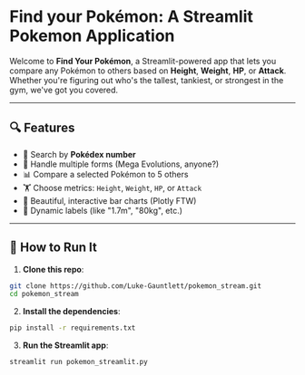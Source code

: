 # Find your Pokémon: A Streamlit Pokemon Application

Welcome to **Find Your Pokémon**, a Streamlit-powered app that lets you compare any Pokémon to others based on **Height**, **Weight**, **HP**, or **Attack**. Whether you're figuring out who's the tallest, tankiest, or strongest in the gym, we've got you covered.

---

## 🔍 Features

- 🧾 Search by **Pokédex number**
- 🔀 Handle multiple forms (Mega Evolutions, anyone?)
- 📊 Compare a selected Pokémon to 5 others
- 🏋️ Choose metrics: `Height`, `Weight`, `HP`, or `Attack`
- 🎨 Beautiful, interactive bar charts (Plotly FTW)
- 🤖 Dynamic labels (like "1.7m", "80kg", etc.)

---

## 🚀 How to Run It

1. **Clone this repo**:
```bash
git clone https://github.com/Luke-Gauntlett/pokemon_stream.git
cd pokemon_stream
```
2. **Install the dependencies**:
```bash
pip install -r requirements.txt
```
3. **Run the Streamlit app**:
```bash
streamlit run pokemon_streamlit.py
```